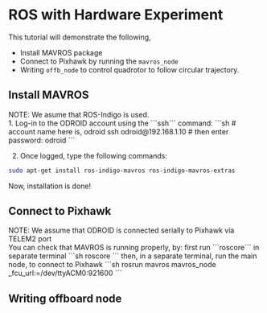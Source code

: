 # ROS with Hardware Experiment

This tutorial will demonstrate the following,
* Install MAVROS package
* Connect to Pixhawk by running the ```mavros_node```
* Writing ```offb_node``` to control quadrotor to follow circular trajectory.

## Install MAVROS
<div class="info">
NOTE: We asume that ROS-Indigo is used.
</div>
1. Log-in to the ODROID account using the ```ssh``` command:
```sh
# account name here is, odroid
ssh odroid@192.168.1.10
# then enter password: odroid
```

2. Once logged, type the following commands:
```sh
sudo apt-get install ros-indigo-mavros ros-indigo-mavros-extras
```
Now, installation is done!

## Connect to Pixhawk
<div class="info">
NOTE: We assume that ODROID is connected serially to Pixhawk via TELEM2 port
</div>
You can check that MAVROS is running properly, by:
first run ```roscore``` in separate terminal
```sh
roscore
```
then, in a separate terminal, run the main node, to connect to Pixhawk
```sh
rosrun mavros mavros_node _fcu_url:=/dev/ttyACM0:921600
```

## Writing offboard node
